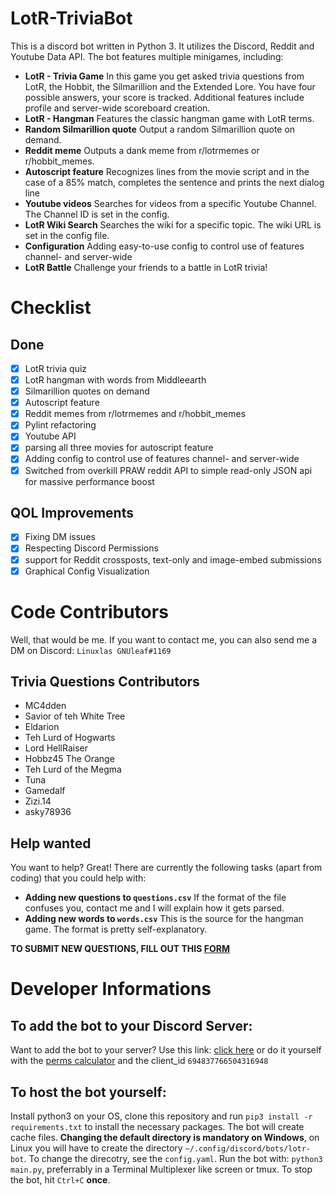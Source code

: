# LotR-TriviaBot
This is a discord bot written in Python 3.
It utilizes the Discord, Reddit and Youtube Data API.
The bot features multiple minigames, including:
* **LotR - Trivia Game**
In this game you get asked trivia questions from LotR, the Hobbit, the Silmarillion and the Extended Lore. You have four possible answers, your score is tracked.
Additional features include profile and server-wide scoreboard creation.
* **LotR - Hangman**
Features the classic hangman game with LotR terms.
* **Random Silmarillion quote**
Output a random Silmarillion quote on demand.
* **Reddit meme**
Outputs a dank meme from r/lotrmemes or r/hobbit_memes.
* **Autoscript feature**
Recognizes lines from the movie script and in the case of a 85% match, completes the sentence and prints the next dialog line
* **Youtube videos**
Searches for videos from a specific Youtube Channel.
The Channel ID is set in the config.
* **LotR Wiki Search**
Searches the wiki for a specific topic.
The wiki URL is set in the config file.
* **Configuration**
Adding easy-to-use config to control use of features channel- and server-wide
* **LotR Battle**
Challenge your friends to a battle in LotR trivia!

# Checklist

## Done
- [x] LotR trivia quiz
- [x] LotR hangman with words from Middleearth
- [x] Silmarillion quotes on demand
- [x] Autoscript feature
- [X] Reddit memes from r/lotrmemes and r/hobbit_memes
- [x] Pylint refactoring
- [X] Youtube API
- [X] parsing all three movies for autoscript feature
- [x] Adding config to control use of features channel- and server-wide
- [x] Switched from overkill PRAW reddit API to simple read-only JSON api for massive performance boost

## QOL Improvements
- [x] Fixing DM issues
- [x] Respecting Discord Permissions
- [x] support for Reddit crossposts, text-only and image-embed submissions
- [x] Graphical Config Visualization

# Code Contributors
Well, that would be me. If you want to contact me,
you can also send me a DM on Discord: `Linuxlas GNUleaf#1169`
## Trivia Questions Contributors
* MC4dden
* Savior of teh White Tree
* Eldarion
* Teh Lurd of Hogwarts
* Lord HellRaiser
* Hobbz45 The Orange
* Teh Lurd of the Megma
* Tuna
* Gamedalf
* Zizi.14
* asky78936

## Help wanted
You want to help? Great! There are currently the following tasks (apart from coding) that you could help with:
* **Adding new questions to `questions.csv`** If the format of the file confuses you, contact me and I will explain how it gets parsed.
* **Adding new words to `words.csv`** This is the source for the hangman game. The format is pretty self-explanatory.

**TO SUBMIT NEW QUESTIONS, FILL OUT THIS [FORM](https://forms.gle/k4oMTiyUEJgntMyb9)**

# Developer Informations
## To add the bot to your Discord Server:
Want to add the bot to your server? Use this link: [click here](https://discord.com/oauth2/authorize?client_id=694837766504316948&scope=bot&permissions=268495936) or do it yourself with the [perms calculator](https://discordapi.com/permissions.html) and the client_id `694837766504316948`

## To host the bot yourself:
Install python3 on your OS, clone this repository and run `pip3 install -r requirements.txt` to install the necessary packages.
The bot will create cache files. **Changing the default directory is mandatory on Windows**, on Linux you will have to create the directory `~/.config/discord/bots/lotr-bot`. To change the direcotry, see the `config.yaml`.
Run the bot with: `python3 main.py`, preferrably in a Terminal Multiplexer like screen or tmux.
To stop the bot, hit `Ctrl+C` **once**.